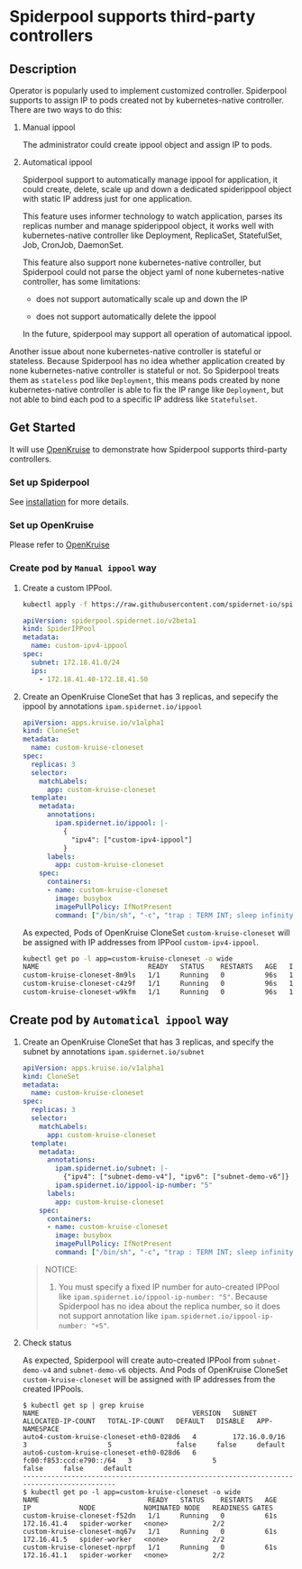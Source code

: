# Spiderpool supports third-party controllers

## Description

Operator is popularly used to implement customized controller. Spiderpool supports to assign IP to pods created not by kubernetes-native controller. There are two ways to do this:

1. Manual ippool

    The administrator could create ippool object and assign IP to pods.

2. Automatical ippool

    Spiderpool support to automatically manage ippool for application, it could create, delete, scale up and down a dedicated spiderippool object with static IP address just for one application.

    This feature uses informer technology to watch application, parses its replicas number and manage spiderippool object, it works well with kubernetes-native controller like Deployment, ReplicaSet, StatefulSet, Job, CronJob, DaemonSet.

    This feature also support none kubernetes-native controller, but Spiderpool could not parse the object yaml of none kubernetes-native controller, has some limitations:

    * does not support automatically scale up and down the IP

    * does not support automatically delete the ippool

    In the future, spiderpool may support all operation of automatical ippool.

Another issue about none kubernetes-native controller is stateful or stateless. Because Spiderpool has no idea whether application created by none kubernetes-native controller is stateful or not.
So Spiderpool treats them as `stateless` pod like `Deployment`, this means pods created by none kubernetes-native controller is able to fix the IP range like `Deployment`, but not able to bind each pod to a specific IP address like `Statefulset`.

## Get Started

It will use [OpenKruise](https://openkruise.io/zh/docs/) to demonstrate how Spiderpool supports third-party controllers. 

### Set up Spiderpool

See [installation](https://github.com/spidernet-io/spiderpool/blob/main/docs/usage/install.md) for more details.

### Set up OpenKruise

Please refer to [OpenKruise](https://openkruise.io/docs/installation/)

### Create pod by `Manual ippool` way

1. Create a custom IPPool.

    ```bash
    kubectl apply -f https://raw.githubusercontent.com/spidernet-io/spiderpool/main/docs/example/basic/custom-ipv4-ippool.yaml
    ```

    ```yaml
    apiVersion: spiderpool.spidernet.io/v2beta1
    kind: SpiderIPPool
    metadata:
      name: custom-ipv4-ippool
    spec:
      subnet: 172.18.41.0/24
      ips:
        - 172.18.41.40-172.18.41.50
    ```

2. Create an OpenKruise CloneSet that has 3 replicas, and sepecify the ippool by annotations `ipam.spidernet.io/ippool`

    ```yaml
    apiVersion: apps.kruise.io/v1alpha1
    kind: CloneSet
    metadata:
      name: custom-kruise-cloneset
    spec:
      replicas: 3
      selector:
        matchLabels:
          app: custom-kruise-cloneset
      template:
        metadata:
          annotations:
            ipam.spidernet.io/ippool: |-
              {
                "ipv4": ["custom-ipv4-ippool"]
              }
          labels:
            app: custom-kruise-cloneset
        spec:
          containers:
          - name: custom-kruise-cloneset
            image: busybox
            imagePullPolicy: IfNotPresent
            command: ["/bin/sh", "-c", "trap : TERM INT; sleep infinity & wait"]
    ```

    As expected, Pods of OpenKruise CloneSet `custom-kruise-cloneset` will be assigned with IP addresses from IPPool `custom-ipv4-ippool`.

    ```bash
    kubectl get po -l app=custom-kruise-cloneset -o wide
    NAME                           READY   STATUS    RESTARTS   AGE   IP             NODE            NOMINATED NODE   READINESS GATES
    custom-kruise-cloneset-8m9ls   1/1     Running   0          96s   172.18.41.44   spider-worker   <none>           2/2
    custom-kruise-cloneset-c4z9f   1/1     Running   0          96s   172.18.41.50   spider-worker   <none>           2/2
    custom-kruise-cloneset-w9kfm   1/1     Running   0          96s   172.18.41.46   spider-worker   <none>           2/2
    ```

## Create pod by `Automatical ippool` way

1. Create an OpenKruise CloneSet that has 3 replicas, and specify the subnet by annotations `ipam.spidernet.io/subnet`

    ```yaml
    apiVersion: apps.kruise.io/v1alpha1
    kind: CloneSet
    metadata:
      name: custom-kruise-cloneset
    spec:
      replicas: 3
      selector:
        matchLabels:
          app: custom-kruise-cloneset
      template:
        metadata:
          annotations:
            ipam.spidernet.io/subnet: |- 
              {"ipv4": ["subnet-demo-v4"], "ipv6": ["subnet-demo-v6"]}
            ipam.spidernet.io/ippool-ip-number: "5"
          labels:
            app: custom-kruise-cloneset
        spec:
          containers:
          - name: custom-kruise-cloneset
            image: busybox
            imagePullPolicy: IfNotPresent
            command: ["/bin/sh", "-c", "trap : TERM INT; sleep infinity & wait"]
    ```

    > NOTICE:
    >
    > 1. You must specify a fixed IP number for auto-created IPPool like `ipam.spidernet.io/ippool-ip-number: "5"`. 
      Because Spiderpool has no idea about the replica number, so it does not support annotation like `ipam.spidernet.io/ippool-ip-number: "+5"`.

2. Check status

    As expected, Spiderpool will create auto-created IPPool from `subnet-demo-v4` and `subnet-demo-v6` objects.
    And Pods of OpenKruise CloneSet `custom-kruise-cloneset` will be assigned with IP addresses from the created IPPools.

    ```text
    $ kubectl get sp | grep kruise
    NAME                                      VERSION   SUBNET                    ALLOCATED-IP-COUNT   TOTAL-IP-COUNT   DEFAULT   DISABLE   APP-NAMESPACE
    auto4-custom-kruise-cloneset-eth0-028d6   4         172.16.0.0/16             3                    5                false     false     default
    auto6-custom-kruise-cloneset-eth0-028d6   6         fc00:f853:ccd:e790::/64   3                    5                false     false     default
    ------------------------------------------------------------------------------------------
    $ kubectl get po -l app=custom-kruise-cloneset -o wide
    NAME                           READY   STATUS    RESTARTS   AGE   IP            NODE            NOMINATED NODE   READINESS GATES
    custom-kruise-cloneset-f52dn   1/1     Running   0          61s   172.16.41.4   spider-worker   <none>           2/2
    custom-kruise-cloneset-mq67v   1/1     Running   0          61s   172.16.41.5   spider-worker   <none>           2/2
    custom-kruise-cloneset-nprpf   1/1     Running   0          61s   172.16.41.1   spider-worker   <none>           2/2
    ```
